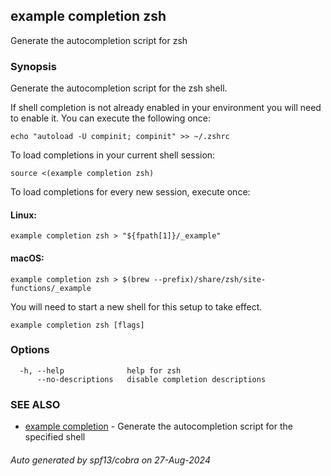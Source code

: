 ## example completion zsh

Generate the autocompletion script for zsh

### Synopsis

Generate the autocompletion script for the zsh shell.

If shell completion is not already enabled in your environment you will need
to enable it.  You can execute the following once:

	echo "autoload -U compinit; compinit" >> ~/.zshrc

To load completions in your current shell session:

	source <(example completion zsh)

To load completions for every new session, execute once:

#### Linux:

	example completion zsh > "${fpath[1]}/_example"

#### macOS:

	example completion zsh > $(brew --prefix)/share/zsh/site-functions/_example

You will need to start a new shell for this setup to take effect.


```
example completion zsh [flags]
```

### Options

```
  -h, --help              help for zsh
      --no-descriptions   disable completion descriptions
```

### SEE ALSO

* [example completion](../completion.md)	 - Generate the autocompletion script for the specified shell

###### Auto generated by spf13/cobra on 27-Aug-2024
